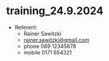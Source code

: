 # training_24.9.2024

* Referent:
  * Rainer Sawitzki
  * rainer.sawitzki@gmail.com
  * phone 089 12345678
  * mobile 0171 654321

